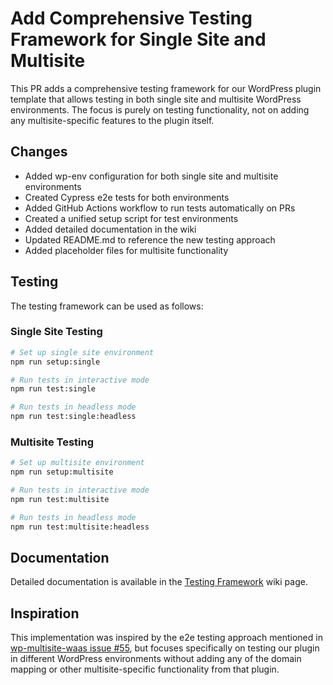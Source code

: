 # Add Comprehensive Testing Framework for Single Site and Multisite

This PR adds a comprehensive testing framework for our WordPress plugin template that allows testing in both single site and multisite WordPress environments. The focus is purely on testing functionality, not on adding any multisite-specific features to the plugin itself.

## Changes

- Added wp-env configuration for both single site and multisite environments
- Created Cypress e2e tests for both environments
- Added GitHub Actions workflow to run tests automatically on PRs
- Created a unified setup script for test environments
- Added detailed documentation in the wiki
- Updated README.md to reference the new testing approach
- Added placeholder files for multisite functionality

## Testing

The testing framework can be used as follows:

### Single Site Testing

```bash
# Set up single site environment
npm run setup:single

# Run tests in interactive mode
npm run test:single

# Run tests in headless mode
npm run test:single:headless
```

### Multisite Testing

```bash
# Set up multisite environment
npm run setup:multisite

# Run tests in interactive mode
npm run test:multisite

# Run tests in headless mode
npm run test:multisite:headless
```

## Documentation

Detailed documentation is available in the [Testing Framework](.wiki/Testing-Framework.md) wiki page.

## Inspiration

This implementation was inspired by the e2e testing approach mentioned in [wp-multisite-waas issue #55](https://github.com/superdav42/wp-multisite-waas/issues/55), but focuses specifically on testing our plugin in different WordPress environments without adding any of the domain mapping or other multisite-specific functionality from that plugin.
